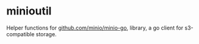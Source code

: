 # minioutil

Helper functions for [github.com/minio/minio-go](https://github.com/minio/minio-go), library, a go client for s3-compatible storage.
